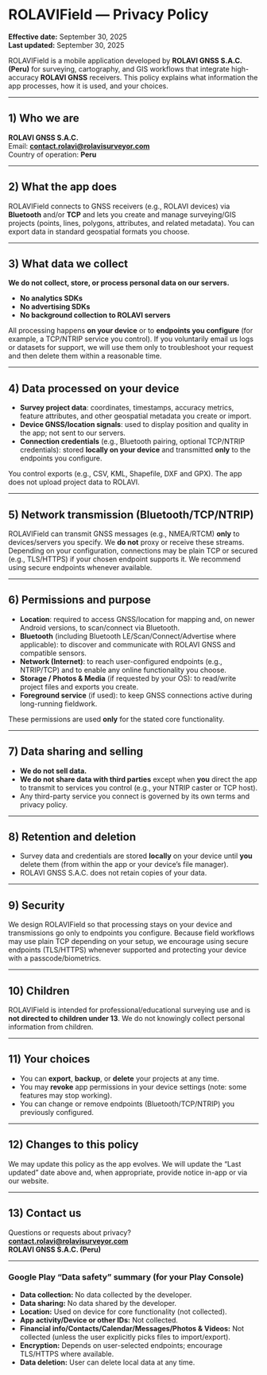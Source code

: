 # ROLAVIField — Privacy Policy

**Effective date:** September 30, 2025  
**Last updated:** September 30, 2025

ROLAVIField is a mobile application developed by **ROLAVI GNSS S.A.C. (Peru)** for surveying, cartography, and GIS workflows that integrate high-accuracy **ROLAVI GNSS** receivers. This policy explains what information the app processes, how it is used, and your choices.

---

## 1) Who we are
**ROLAVI GNSS S.A.C.**  
Email: **contact.rolavi@rolavisurveyor.com**  
Country of operation: **Peru**

---

## 2) What the app does
ROLAVIField connects to GNSS receivers (e.g., ROLAVI devices) via **Bluetooth** and/or **TCP** and lets you create and manage surveying/GIS projects (points, lines, polygons, attributes, and related metadata). You can export data in standard geospatial formats you choose.

---

## 3) What data we collect
**We do not collect, store, or process personal data on our servers.**  
- **No analytics SDKs**  
- **No advertising SDKs**  
- **No background collection to ROLAVI servers**

All processing happens **on your device** or to **endpoints you configure** (for example, a TCP/NTRIP service you control). If you voluntarily email us logs or datasets for support, we will use them only to troubleshoot your request and then delete them within a reasonable time.

---

## 4) Data processed on your device
- **Survey project data**: coordinates, timestamps, accuracy metrics, feature attributes, and other geospatial metadata you create or import.  
- **Device GNSS/location signals**: used to display position and quality in the app; not sent to our servers.  
- **Connection credentials** (e.g., Bluetooth pairing, optional TCP/NTRIP credentials): stored **locally on your device** and transmitted **only** to the endpoints you configure.

You control exports (e.g., CSV, KML, Shapefile, DXF and GPX). The app does not upload project data to ROLAVI.

---

## 5) Network transmission (Bluetooth/TCP/NTRIP)
ROLAVIField can transmit GNSS messages (e.g., NMEA/RTCM) **only** to devices/servers you specify. We **do not** proxy or receive these streams. Depending on your configuration, connections may be plain TCP or secured (e.g., TLS/HTTPS) if your chosen endpoint supports it. We recommend using secure endpoints whenever available.

---

## 6) Permissions and purpose
- **Location**: required to access GNSS/location for mapping and, on newer Android versions, to scan/connect via Bluetooth.  
- **Bluetooth** (including Bluetooth LE/Scan/Connect/Advertise where applicable): to discover and communicate with ROLAVI GNSS and compatible sensors.  
- **Network (Internet)**: to reach user-configured endpoints (e.g., NTRIP/TCP) and to enable any online functionality you choose.  
- **Storage / Photos & Media** (if requested by your OS): to read/write project files and exports you create.  
- **Foreground service** (if used): to keep GNSS connections active during long-running fieldwork.

These permissions are used **only** for the stated core functionality.

---

## 7) Data sharing and selling
- **We do not sell data.**  
- **We do not share data with third parties** except when **you** direct the app to transmit to services you control (e.g., your NTRIP caster or TCP host).  
- Any third-party service you connect is governed by its own terms and privacy policy.

---

## 8) Retention and deletion
- Survey data and credentials are stored **locally** on your device until **you** delete them (from within the app or your device’s file manager).  
- ROLAVI GNSS S.A.C. does not retain copies of your data.

---

## 9) Security
We design ROLAVIField so that processing stays on your device and transmissions go only to endpoints you configure. Because field workflows may use plain TCP depending on your setup, we encourage using secure endpoints (TLS/HTTPS) whenever supported and protecting your device with a passcode/biometrics.

---

## 10) Children
ROLAVIField is intended for professional/educational surveying use and is **not directed to children under 13**. We do not knowingly collect personal information from children.

---

## 11) Your choices
- You can **export**, **backup**, or **delete** your projects at any time.  
- You may **revoke** app permissions in your device settings (note: some features may stop working).  
- You can change or remove endpoints (Bluetooth/TCP/NTRIP) you previously configured.

---

## 12) Changes to this policy
We may update this policy as the app evolves. We will update the “Last updated” date above and, when appropriate, provide notice in-app or via our website.

---

## 13) Contact us
Questions or requests about privacy?  
**contact.rolavi@rolavisurveyor.com**  
**ROLAVI GNSS S.A.C. (Peru)**

---

### Google Play “Data safety” summary (for your Play Console)
- **Data collection:** No data collected by the developer.  
- **Data sharing:** No data shared by the developer.  
- **Location:** Used on device for core functionality (not collected).  
- **App activity/Device or other IDs:** Not collected.  
- **Financial info/Contacts/Calendar/Messages/Photos & Videos:** Not collected (unless the user explicitly picks files to import/export).  
- **Encryption:** Depends on user-selected endpoints; encourage TLS/HTTPS where available.  
- **Data deletion:** User can delete local data at any time.
